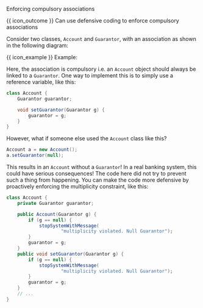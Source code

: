 <span id="title">Enforcing compulsory associations</span>

<span id="prereqs"><panel src="../what/unit-inElsewhere-asFlat.md" boilerplate header="%%{{ icon_prereq }} Implementation → Error Handling → Defensive Programming → What%%" popup-url="{{ baseUrl }}/errorHandling/defensiveProgramming/what" /></span>

<span id="outcomes">{{ icon_outcome }} Can use defensive coding to enforce compulsory associations</span>

<div id="body">

Consider two classes, `Account` and `Guarantor`, with an association as shown in the following diagram:

<box>

{{ icon_example }} Example:

<pic src="{{baseUrl}}/errorHandling/defensiveProgramming/compulsoryAssociations/images/accountGuarantor.png" height="50" />
<p/>

Here, the association is compulsory i.e. an `Account` object should always be linked to a `Guarantor`. One way to implement this is to simply use a reference variable, like this:

```java
class Account {
    Guarantor guarantor;

    void setGuarantor(Guarantor g) {
        guarantor = g;
    }
}
```

However, what if someone else used the `Account` class like this?

```java
Account a = new Account();
a.setGuarantor(null);
```

This results in an `Account` without a `Guarantor`! In a real banking system, this could have serious consequences! The code here did not try to prevent such a thing from happening. You can make the code more defensive by proactively enforcing the multiplicity constraint, like this:

```java
class Account {
    private Guarantor guarantor;

    public Account(Guarantor g) {
        if (g == null) {
            stopSystemWithMessage(
                    "multiplicity violated. Null Guarantor");
        }
        guarantor = g;
    }
    public void setGuarantor(Guarantor g) {
        if (g == null) {
            stopSystemWithMessage(
                    "multiplicity violated. Null Guarantor");
        }
        guarantor = g;
    }
    // ...
}
```

</box>

</div>

<div id="extras">

<include src="exercises.md" />

</div>
